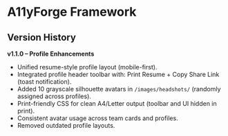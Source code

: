 # A11yForge Framework

## Version History

**v1.1.0 – Profile Enhancements**
- Unified resume-style profile layout (mobile-first).
- Integrated profile header toolbar with: Print Resume + Copy Share Link (toast notification).
- Added 10 grayscale silhouette avatars in `/images/headshots/` (randomly assigned across profiles).
- Print-friendly CSS for clean A4/Letter output (toolbar and UI hidden in print).
- Consistent avatar usage across team cards and profiles.
- Removed outdated profile layouts.


